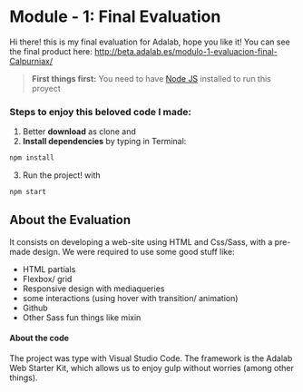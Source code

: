# Module - 1: Final Evaluation

Hi there! this is my final evaluation for Adalab, hope you like it!
You can see the final product here: http://beta.adalab.es/modulo-1-evaluacion-final-Calpurniax/

> **First things first:** You need to have [Node JS](https://nodejs.org/) installed to run this proyect

### Steps to enjoy this beloved code I made:

1. Better **download** as clone and
2. **Install dependencies** by typing in Terminal:

```bash
npm install
```

3. Run the project! with

```bash
npm start
```

## About the Evaluation

It consists on developing a web-site using HTML and Css/Sass, with a pre-made design. We were required to use some good stuff like:

- HTML partials
- Flexbox/ grid
- Responsive design with mediaqueries
- some interactions (using hover with transition/ animation)
- Github
- Other Sass fun things like mixin

#### About the code

The project was type with Visual Studio Code.
The framework is the Adalab Web Starter Kit, which allows us to enjoy gulp without worries (among other things).
